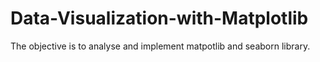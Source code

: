 # Data-Visualization-with-Matplotlib
The objective is to analyse and implement matpotlib and seaborn library.
